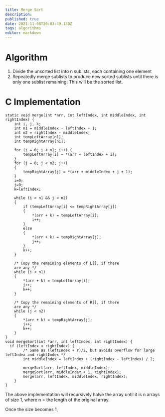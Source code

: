 ```yaml
---
title: Merge Sort
description: 
published: true
date: 2021-11-08T20:03:49.130Z
tags: algorithms
editor: markdown
---
```


# Algorithm
1. Divide the unsorted list into n sublists, each containing one element
2. Repeatedly merge sublists to produce new sorted sublists until there is only one sublist remaining. This will be the sorted list.

# C Implementation
```
static void merge(int *arr, int leftIndex, int middleIndex, int rightIndex) {
	int i, j, k;
	int n1 = middleIndex - leftIndex + 1;
	int n2 = rightIndex - middleIndex;
	int tempLeftArray[n1];
	int tempRightArray[n1];

	for (i = 0; i < n1; i++) {
		tempLeftArray[i] = *(arr + leftIndex + i);
	}
	for (j = 0; j < n2; j++)
	{
		tempRightArray[j] = *(arr + middleIndex + j + 1);
	}
	i=0;
	j=0;
	k=leftIndex;

	while (i < n1 && j < n2)
	{
		if (tempLeftArray[i] <= tempRightArray[j])
		{
			*(arr + k) = tempLeftArray[i];
			i++;
		}
		else
		{
			*(arr + k) = tempRightArray[j];
			j++;
		}
		k++;
	}

	/* Copy the remaining elements of L[], if there
    are any */
	while (i < n1)
	{
		*(arr + k) = tempLeftArray[i];
		i++;
		k++;
	}

	/* Copy the remaining elements of R[], if there
    are any */
	while (j < n2)
	{
		*(arr + k) = tempRightArray[j];
		j++;
		k++;
	}
}
void mergeSort(int *arr, int leftIndex, int rightIndex) {
  if (leftIndex < rightIndex) {
		/* Same as (leftIndex + r)/2, but avoids overflow for large leftIndex and rightIndex */
		int middleIndex = leftIndex + (rightIndex - leftIndex) / 2;

		mergeSort(arr, leftIndex, middleIndex);
		mergeSort(arr, middleIndex + 1, rightIndex);
		merge(arr, leftIndex, middleIndex, rightIndex);
	}
}
```

The above implementation will recursively halve the array until it is n arrays of size 1, where n = the length of the original array.

Once the size becomes 1, 